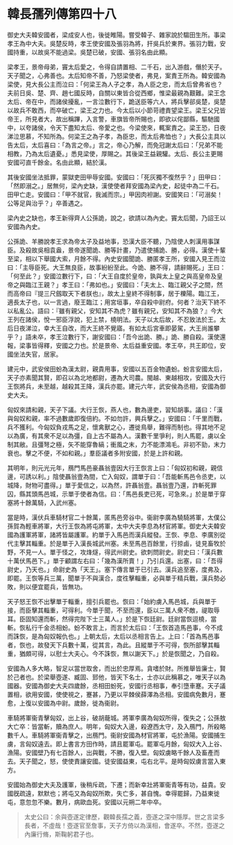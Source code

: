 # 韓長孺列傳第四十八

御史大夫韓安國者，梁成安人也，後徙睢陽。嘗受韓子、雜家說於騶田生所。事梁孝王為中大夫。吳楚反時，孝王使安國及張羽為將，扞吳兵於東界。張羽力戰，安國持重，以故吳不能過梁。吳楚已破，安國、張羽名由此顯。

梁孝王，景帝母弟，竇太后愛之，令得自請置相、二千石，出入游戲，僭於天子。天子聞之，心弗善也。太后知帝不善，乃怒梁使者，弗見，案責王所為。韓安國為梁使，見大長公主而泣曰：「何梁王為人子之孝，為人臣之忠，而太后曾弗省也？夫前日吳、楚、齊、趙七國反時，自關以東皆合從西鄉，惟梁最親為艱難。梁王念太后、帝在中，而諸侯擾亂，一言泣數行下，跪送臣等六人，將兵擊郤吳楚，吳楚以故兵不敢西，而卒破亡，梁王之力也。今太后以小節苛禮責望梁王。梁王父兄皆帝王，所見者大，故出稱蹕，入言警，車旗皆帝所賜也，即欲以侘鄙縣，驅馳國中，以夸諸侯，令天下盡知太后、帝愛之也。今梁使來，輒案責之。梁王恐，日夜涕泣思慕，不知所為。何梁王之為子孝，為臣忠，而太后弗恤也？」大長公主具以告太后，太后喜曰：「為言之帝。」言之，帝心乃解，而免冠謝太后曰：「兄弟不能相教，乃為太后遺憂。」悉見梁使，厚賜之。其後梁王益親驩。太后、長公主更賜安國可直千餘金。名由此顯，結於漢。

其後安國坐法抵罪，蒙獄吏田甲辱安國。安國曰：「死灰獨不復然乎？」田甲曰：「然即溺之。」居無何，梁內史缺，漢使使者拜安國為梁內史，起徒中為二千石。田甲亡走。安國曰：「甲不就官，我滅而宗。」甲因肉袒謝。安國笑曰：「可溺矣！公等足與治乎？」卒善遇之。 

梁內史之缺也，孝王新得齊人公孫詭，說之，欲請以為內史。竇太后聞，乃詔王以安國為內史。

公孫詭、羊勝說孝王求為帝太子及益地事，恐漢大臣不聽，乃陰使人刺漢用事謀臣。及殺故吳相袁盎，景帝遂聞詭、勝等計畫，乃遣使捕詭、勝，必得。漢使十輩至梁，相以下舉國大索，月餘不得。內史安國聞詭、勝匿孝王所，安國入見王而泣曰：「主辱臣死。大王無良臣，故事紛紛至此。今詭、勝不得，請辭賜死。」王曰：「何至此？」安國泣數行下，曰：「大王自度於皇帝，孰與太上皇之與高皇帝及皇帝之與臨江王親？」孝王曰：「弗如也。」安國曰：「夫太上、臨江親父子之間，然而高帝曰『提三尺劔取天下者朕也』，故太上皇終不得制事，居于櫟陽。臨江王，適長太子也，以一言過，廢王臨江；用宮垣事，卒自殺中尉府。何者？治天下終不以私亂公。語曰：『雖有親父，安知其不為虎？雖有親兄，安知其不為狼？』今大王列在諸侯，悅一邪臣浮說，犯上禁，橈明法。天子以太后故，不忍致法於王。太后日夜涕泣，幸大王自改，而大王終不覺寤。有如太后宮車即晏駕，大王尚誰攀乎？」語未卒，孝王泣數行下，謝安國曰：「吾今出詭、勝。」詭、勝自殺。漢使還報，梁事皆得釋，安國之力也。於是景帝、太后益重安國。孝王卒，共王即位，安國坐法失官，居家。

建元中，武安侯田蚡為漢太尉，親貴用事，安國以五百金物遺蚡。蚡言安國太后，天子亦素聞其賢，即召以為北地都尉，遷為大司農。閩越、東越相攻，安國及大行王恢將兵，未至越，越殺其王降，漢兵亦罷。建元六年，武安侯為丞相，安國為御史大夫。

匈奴來請和親，天子下議。大行王恢，燕人也，數為邊吏，習知胡事。議曰：「漢與匈奴和親，率不過數歲即復倍約。不如勿許，興兵擊之。」安國曰：「千里而戰，兵不獲利。今匈奴負戎馬之足，懷禽獸之心，遷徙鳥舉，難得而制也。得其地不足以為廣，有其衆不足以為彊，自上古不屬為人。漢數千里爭利，則人馬罷，虜以全制其敝。且彊弩之極，矢不能穿魯縞；衝風之末，力不能漂鴻毛。非初不勁，末力衰也。擊之不便，不如和親。」羣臣議者多附安國，於是上許和親。

其明年，則元光元年，鴈門馬邑豪聶翁壹因大行王恢言上曰：「匈奴初和親，親信邊，可誘以利。」陰使聶翁壹為間，亡入匈奴，謂單于曰：「吾能斬馬邑令丞吏，以城降，財物可盡得。」單于愛信之，以為然，許聶翁壹。聶翁壹乃還，詐斬死罪囚，縣其頭馬邑城，示單于使者為信。曰：「馬邑長吏已死，可急來。」於是單于穿塞將十餘萬騎，入武州塞。

當是時，漢伏兵車騎材官二十餘萬，匿馬邑旁谷中。衞尉李廣為驍騎將軍，太僕公孫賀為輕車將軍，大行王恢為將屯將軍，太中大夫李息為材官將軍。御史大夫韓安國為護軍將軍，諸將皆屬護軍。約單于入馬邑而漢兵縱發。王恢、李息、李廣別從代主擊其輜重。於是單于入漢長城武州塞。未至馬邑百餘里，行掠鹵，徒見畜牧於野，不見一人。單于怪之，攻烽燧，得武州尉史。欲刺問尉史。尉史曰：「漢兵數十萬伏馬邑下。」單于顧謂左右曰：「幾為漢所賣！」乃引兵還。出塞，曰：「吾得尉史，乃天也。」命尉史為「天王」。塞下傳言單于已引去。漢兵追至塞，度弗及，即罷。王恢等兵三萬，聞單于不與漢合，度徃擊輜重，必與單于精兵戰，漢兵勢必敗，則以便宜罷兵，皆無功。

天子怒王恢不出擊單于輜重，擅引兵罷也。恢曰：「始約虜入馬邑城，兵與單于接，而臣擊其輜重，可得利。今單于聞，不至而還，臣以三萬人衆不敵，禔取辱耳。臣固知還而斬，然得完陛下士三萬人。」於是下恢廷尉。廷尉當恢逗橈，當斬。恢私行千金丞相蚡。蚡不敢言上，而言於太后曰：「王恢首造馬邑事，今不成而誅恢，是為匈奴報仇也。」上朝太后，太后以丞相言告上。上曰：「首為馬邑事者，恢也，故發天下兵數十萬，從其言，為此。且縱單于不可得，恢所部擊其輜重，猶頗可得，以慰士大夫心。今不誅恢，無以謝天下。」於是恢聞之，乃自殺。

安國為人多大略，智足以當世取舍，而出於忠厚焉。貪嗜於財。所推舉皆廉士，賢於己者也。於梁舉壺遂、臧固、郅他，皆天下名士，士亦以此稱慕之，唯天子以為國器。安國為御史大夫四歲餘，丞相田蚡死，安國行丞相事，奉引墮車蹇。天子議置相，欲用安國，使使視之，蹇甚，乃更以平棘侯薛澤為丞相。安國病免數月，蹇愈，上復以安國為中尉。歲餘，徙為衞尉。

車騎將軍衞青擊匈奴，出上谷，破胡蘢城。將軍李廣為匈奴所得，復失之；公孫敖大亡卒：皆當斬，贖為庶人。明年，匈奴大入邊，殺遼西太守，及入鴈門，所殺略數千人。車騎將軍衞青擊之，出鴈門。衞尉安國為材官將軍，屯於漁陽。安國捕生虜，言匈奴遠去。即上書言方田作時，請且罷軍屯。罷軍屯月餘，匈奴大入上谷、漁陽。安國壁乃有七百餘人，出與戰，不勝，復入壁。匈奴虜略千餘人及畜產而去。天子聞之，怒，使使責讓安國。徒安國益東，屯右北平。是時匈奴虜言當入東方。

安國始為御史大夫及護軍，後稍斥疏，下遷；而新幸壯將軍衞青等有功，益貴。安國旣疏遠，默默也；將屯又為匈奴所欺，失亡多，甚自愧。幸得罷歸，乃益東徙屯，意忽忽不樂。數月，病歐血死。安國以元朔二年中卒。



> 太史公曰：余與壺遂定律歷，觀韓長孺之義，壺遂之深中隱厚。世之言梁多長者，不虛哉！壺遂官至詹事，天子方倚以為漢相，會遂卒。不然，壺遂之內廉行脩，斯鞠躬君子也。

